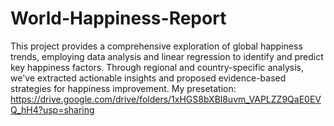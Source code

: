 # World-Happiness-Report

This project provides a comprehensive exploration of global happiness trends, employing data analysis and linear regression to identify and predict key happiness factors. Through regional and country-specific analysis, we've extracted actionable insights and proposed evidence-based strategies for happiness improvement.
My presetation: https://drive.google.com/drive/folders/1xHGS8bXBl8uvm_VAPLZZ9QaE0EVQ_hH4?usp=sharing
